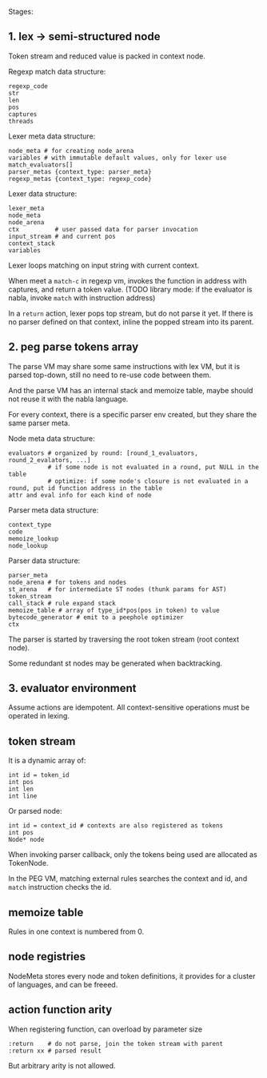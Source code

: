 Stages:

## 1. lex -> semi-structured node

Token stream and reduced value is packed in context node.

Regexp match data structure:

    regexp_code
    str
    len
    pos
    captures
    threads

Lexer meta data structure:

    node_meta # for creating node_arena
    variables # with immutable default values, only for lexer use
    match_evaluators[]
    parser_metas {context_type: parser_meta}
    regexp_metas {context_type: regexp_code}

Lexer data structure:

    lexer_meta
    node_meta
    node_arena
    ctx          # user passed data for parser invocation
    input_stream # and current pos
    context_stack
    variables

Lexer loops matching on input string with current context.

When meet a `match-c` in regexp vm, invokes the function in address with captures, and return a token value.
(TODO library mode: if the evaluator is nabla, invoke `match` with instruction address)

In a `return` action, lexer pops top stream, but do not parse it yet. If there is no parser defined on that context, inline the popped stream into its parent.

## 2. peg parse tokens array

The parse VM may share some same instructions with lex VM, but it is parsed top-down, still no need to re-use code between them.

And the parse VM has an internal stack and memoize table, maybe should not reuse it with the nabla language.

For every context, there is a specific parser env created, but they share the same parser meta.

Node meta data structure:

    evaluators # organized by round: [round_1_evaluators, round_2_evalators, ...]
               # if some node is not evaluated in a round, put NULL in the table
               # optimize: if some node's closure is not evaluated in a round, put id function address in the table
    attr and eval info for each kind of node

Parser meta data structure:

    context_type
    code
    memoize_lookup
    node_lookup

Parser data structure:

    parser_meta
    node_arena # for tokens and nodes
    st_arena   # for intermediate ST nodes (thunk params for AST)
    token_stream
    call_stack # rule expand stack
    memoize_table # array of type_id*pos(pos in token) to value
    bytecode_generator # emit to a peephole optimizer
    ctx

The parser is started by traversing the root token stream (root context node).

Some redundant st nodes may be generated when backtracking.

## 3. evaluator environment

Assume actions are idempotent. All context-sensitive operations must be operated in lexing.

## token stream

It is a dynamic array of:

    int id = token_id
    int pos
    int len
    int line

Or parsed node:

    int id = context_id # contexts are also registered as tokens
    int pos
    Node* node

When invoking parser callback, only the tokens being used are allocated as TokenNode.

In the PEG VM, matching external rules searches the context and id, and `match` instruction checks the id.

## memoize table

Rules in one context is numbered from 0.

## node registries

NodeMeta stores every node and token definitions, it provides for a cluster of languages, and can be freeed.

## action function arity

When registering function, can overload by parameter size

    :return    # do not parse, join the token stream with parent
    :return xx # parsed result

But arbitrary arity is not allowed.
